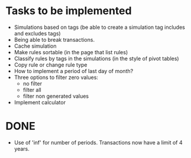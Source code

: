 # Tasks to be implemented
 
- Simulations based on tags (be able to create a simulation tag includes and excludes tags)
- Being able to break transactions.
- Cache simulation
- Make rules sortable (in the page that list rules)
- Classify rules by tags in the simulations (in the style of pivot tables)
- Copy rule or change rule type
- How to implement a period of last day of month?
- Three options to filter zero values:
  - no filter
  - filter all
  - filter non generated values
- Implement calculator


# DONE

- Use of 'inf' for number of periods. Transactions now have a limit of 4 years.
